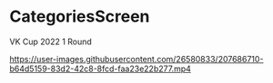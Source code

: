 # CategoriesScreen
VK Cup 2022 1 Round

https://user-images.githubusercontent.com/26580833/207686710-b64d5159-83d2-42c8-8fcd-faa23e22b277.mp4

